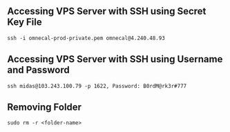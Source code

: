 ## Accessing VPS Server with SSH using Secret Key File
```
ssh -i omnecal-prod-private.pem omnecal@4.240.48.93
```
## Accessing VPS Server with SSH using Username and Password
```
ssh midas@103.243.100.79 -p 1622, Password: B0rdM@rk3r#777
```
## Removing Folder
```
sudo rm -r <folder-name>
```